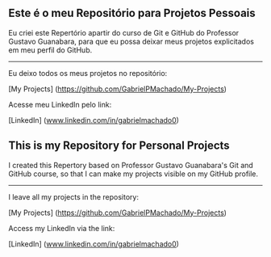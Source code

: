 ## Este é o meu Repositório para Projetos Pessoais
 
Eu criei este Repertório apartir do curso de Git e GitHub do Professor Gustavo Guanabara, para que eu possa deixar meus projetos explicitados em meu perfil do GitHub.

---

Eu deixo todos os meus projetos no repositório:

[My Projects] (https://github.com/GabrielPMachado/My-Projects)

Acesse meu LinkedIn pelo link:

[LinkedIn] (www.linkedin.com/in/gabrielmachado0)



## This is my Repository for Personal Projects

I created this Repertory based on Professor Gustavo Guanabara's Git and GitHub course, so that I can make my projects visible on my GitHub profile.

---

I leave all my projects in the repository:

[My Projects] (https://github.com/GabrielPMachado/My-Projects)

Access my LinkedIn via the link:

[LinkedIn] (www.linkedin.com/in/gabrielmachado0)